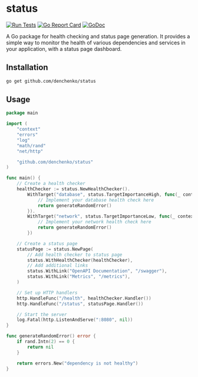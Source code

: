 # status

[![Run Tests](https://github.com/denchenko/status/actions/workflows/go.yml/badge.svg?branch=main)](https://github.com/denchenko/status/actions/workflows/go.yml)
[![Go Report Card](https://goreportcard.com/badge/github.com/denchenko/status)](https://goreportcard.com/report/github.com/denchenko/status)
[![GoDoc](https://godoc.org/github.com/denchenko/status?status.svg)](https://godoc.org/github.com/denchenko/status)

A Go package for health checking and status page generation. It provides a simple way to monitor the health of various dependencies and services in your application, with a status page dashboard.

## Installation

```bash
go get github.com/denchenko/status
```

## Usage

```go
package main

import (
	"context"
	"errors"
	"log"
	"math/rand"
	"net/http"

	"github.com/denchenko/status"
)

func main() {
	// Create a health checker
	healthChecker := status.NewHealthChecker().
		WithTarget("database", status.TargetImportanceHigh, func(_ context.Context) error {
			// Implement your database health check here
			return generateRandomError()
		}).
		WithTarget("network", status.TargetImportanceLow, func(_ context.Context) error {
			// Implement your network health check here
			return generateRandomError()
		})

	// Create a status page
	statusPage := status.NewPage(
		// Add health checker to status page
		status.WithHealthChecker(healthChecker),
		// Add additional links
		status.WithLink("OpenAPI Documentation", "/swagger"),
		status.WithLink("Metrics", "/metrics"),
	)

	// Set up HTTP handlers
	http.HandleFunc("/health", healthChecker.Handler())
	http.HandleFunc("/status", statusPage.Handler())

	// Start the server
	log.Fatal(http.ListenAndServe(":8080", nil))
}

func generateRandomError() error {
	if rand.Intn(2) == 0 {
		return nil
	}

	return errors.New("dependency is not healthy")
}
```
